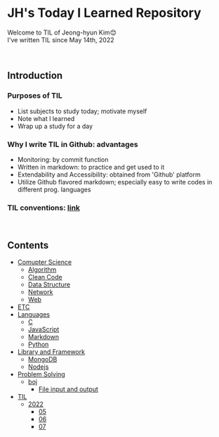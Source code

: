 # **JH's Today I Learned Repository**
Welcome to TIL of Jeong-hyun Kim😊 <br>
I've written TIL since May 14th, 2022

<br>

## **Introduction**

### Purposes of TIL
- List subjects to study today; motivate myself
- Note what I learned
- Wrap up a study for a day

### Why I write TIL in Github: advantages
- Monitoring: by commit function
- Written in markdown: to practice and get used to it
- Extendability and Accessibility: obtained from 'Github' platform
- Utilize Github flavored markdown; especially easy to write codes in different prog. languages

### TIL conventions: [link](./conventions.md)

<br>

## **Contents**
- [Comupter Science](./Computer%20Science/)
  * [Algorithm](./Computer%20Science/Algorithm/)
  * [Clean Code](./Computer%20Science/Clean%20Code/)
  * [Data Structure](./Computer%20Science/Data%20Structure/)
  * [Network](./Computer%20Science/Network/)
  * [Web](./Computer%20science/Web/)
- [ETC](./ETC/)
- [Languages](./Languages/)
  * [C](./Languages/C/)
  * [JavaScript](./Languages/JavaScript/)
  * [Markdown](./Languages/Markdown/)
  * [Python](./Languages/Python/)
- [Library and Framework](./Library%20and%20Framework/)
  * [MongoDB](./Library%20and%20Framework/MongoDB/)
  * [Nodejs](./Library%20and%20Framework/Nodejs/)
- [Problem Solving](./Problem%20Solving/)
  * [boj](./Problem%20Solving/boj/)
    - [File input and output](./Problem%20Solving/boj/File%20input%20and%20output/)
- [TIL](./TIL/)
  * [2022](./TIL/2022/)
    - [05](./TIL/2022/05/)
    - [06](./TIL/2022/06/)
    - [07](./TIL/2022/07/)
